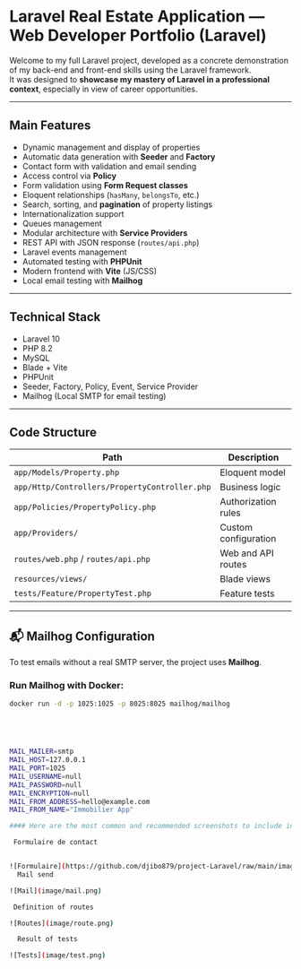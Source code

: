 #  Laravel Real Estate Application — Web Developer Portfolio (Laravel)

Welcome to my full Laravel project, developed as a concrete demonstration of my back-end and front-end skills using the Laravel framework.  
It was designed to **showcase my mastery of Laravel in a professional context**, especially in view of career opportunities.

---

##  Main Features

- Dynamic management and display of properties
- Automatic data generation with **Seeder** and **Factory**
- Contact form with validation and email sending
- Access control via **Policy**
- Form validation using **Form Request classes**
- Eloquent relationships (`hasMany`, `belongsTo`, etc.)
- Search, sorting, and **pagination** of property listings
- Internationalization support
- Queues management
- Modular architecture with **Service Providers**
- REST API with JSON response (`routes/api.php`)
- Laravel events management
- Automated testing with **PHPUnit**
- Modern frontend with **Vite** (JS/CSS)
- Local email testing with **Mailhog**

---

##  Technical Stack

- Laravel 10  
- PHP 8.2  
- MySQL  
- Blade + Vite  
- PHPUnit  
- Seeder, Factory, Policy, Event, Service Provider  
- Mailhog (Local SMTP for email testing)

---

##  Code Structure

| Path | Description |
|------|-------------|
| `app/Models/Property.php` | Eloquent model |
| `app/Http/Controllers/PropertyController.php` | Business logic |
| `app/Policies/PropertyPolicy.php` | Authorization rules |
| `app/Providers/` | Custom configuration |
| `routes/web.php` / `routes/api.php` | Web and API routes |
| `resources/views/` | Blade views |
| `tests/Feature/PropertyTest.php` | Feature tests |

---

## 📬 Mailhog Configuration

To test emails without a real SMTP server, the project uses **Mailhog**.

### Run Mailhog with Docker:

```bash
docker run -d -p 1025:1025 -p 8025:8025 mailhog/mailhog





MAIL_MAILER=smtp
MAIL_HOST=127.0.0.1
MAIL_PORT=1025
MAIL_USERNAME=null
MAIL_PASSWORD=null
MAIL_ENCRYPTION=null
MAIL_FROM_ADDRESS=hello@example.com
MAIL_FROM_NAME="Immobilier App"

#### Here are the most common and recommended screenshots to include in a Laravel portfolio project:

 Formulaire de contact


![Formulaire](https://github.com/djibo879/project-Laravel/raw/main/image/mail.png)
  Mail send

![Mail](image/mail.png)

 Definition of routes

![Routes](image/route.png)

  Result of tests

![Tests](image/test.png)

